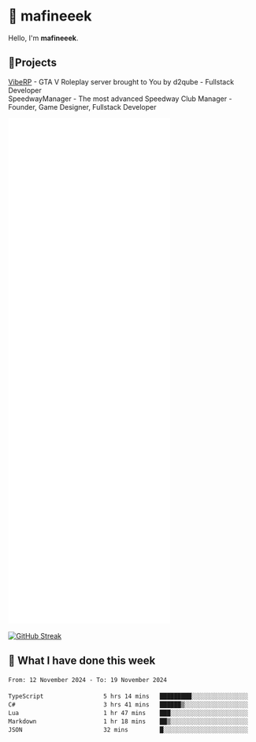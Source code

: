 # 👋 mafineeek
Hello, I'm **mafineeek**.

## 📝Projects

[VibeRP](https://v-rp.pl) - GTA V Roleplay server brought to You by d2qube - Fullstack Developer<br/>
SpeedwayManager - The most advanced Speedway Club Manager - Founder, Game Designer, Fullstack Developer


![](./github-metrics.svg)

[![GitHub Streak](https://streak-stats.demolab.com/?user=mafineeek)](https://git.io/streak-stats)

## 📰 What I have done this week
<!--START_SECTION:waka-->

```txt
From: 12 November 2024 - To: 19 November 2024

TypeScript                 5 hrs 14 mins   █████████░░░░░░░░░░░░░░░░   36.36 %
C#                         3 hrs 41 mins   ██████▒░░░░░░░░░░░░░░░░░░   25.66 %
Lua                        1 hr 47 mins    ███░░░░░░░░░░░░░░░░░░░░░░   12.43 %
Markdown                   1 hr 18 mins    ██▒░░░░░░░░░░░░░░░░░░░░░░   09.13 %
JSON                       32 mins         █░░░░░░░░░░░░░░░░░░░░░░░░   03.72 %
```

<!--END_SECTION:waka-->
